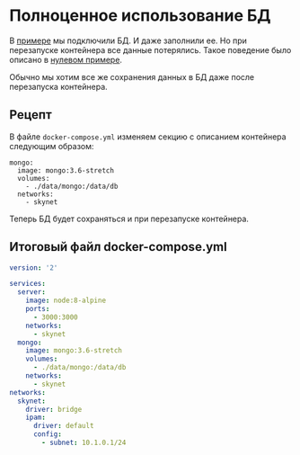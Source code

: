 # Полноценное использование БД

В [примере](../ex11/) мы подключили БД. И даже заполнили ее. Но при перезапуске контейнера все данные потерялись. Такое поведение было описано в [нулевом примере](../ex0/).

Обычно мы хотим все же сохранения данных в БД даже после перезапуска контейнера.

## Рецепт
В файле `docker-compose.yml` изменяем секцию с описанием контейнера следующим образом:
```
mongo:
  image: mongo:3.6-stretch
  volumes:
    - ./data/mongo:/data/db
  networks:
    - skynet
```
Теперь БД будет сохраняться и при перезапуске контейнера.

## Итоговый файл docker-compose.yml
```yaml
version: '2'

services:
  server:
    image: node:8-alpine
    ports:
      - 3000:3000 
    networks:
      - skynet
  mongo:
    image: mongo:3.6-stretch
    volumes:
      - ./data/mongo:/data/db
    networks:
      - skynet
networks:
  skynet:
    driver: bridge
    ipam:
      driver: default
      config:
        - subnet: 10.1.0.1/24      
```
